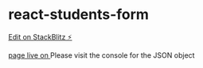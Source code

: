 # react-students-form

[Edit on StackBlitz ⚡️](https://stackblitz.com/edit/react-yzv9bn)

[page live on ](https://assistant-6d5dd.firebaseapp.com/)
Please visit the console for the JSON object
